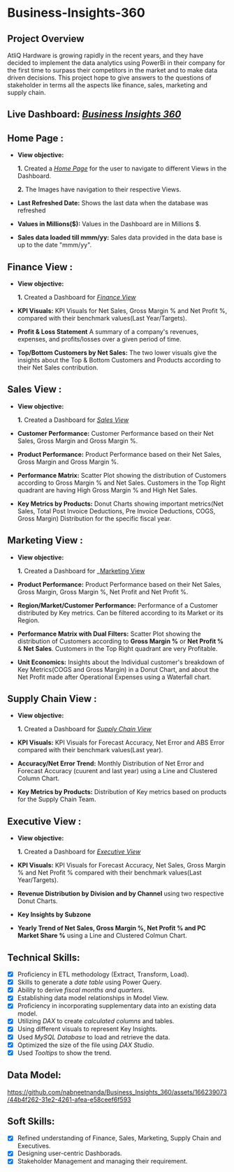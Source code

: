 # Business-Insights-360
## Project Overview

AtliQ Hardware is growing rapidly in the recent years, and they have decided to implement the data analytics using PowerBi in their company for the first time to surpass their competitors in the market and to make data driven decisions. This project hope to give answers to the questions of stakeholder in terms all the aspects like finance, sales, marketing and supply chain.

## Live Dashboard: _[Business Insights 360](https://app.powerbi.com/view?r=eyJrIjoiMGUyN2NjMDYtODlmMy00MTFmLTg2NmQtNzQ4N2MyYmRlNzZmIiwidCI6ImM2ZTU0OWIzLTVmNDUtNDAzMi1hYWU5LWQ0MjQ0ZGM1YjJjNCJ9&pageName=ReportSection88809ce00d654ee530e6)_
## Home Page :


- **View objective:** 

    **1.** Created a _[Home Page](https://github.com/nabneetnanda/Business_Insights_360/blob/main/Home%20Page_BI360.pdf)_ for the user to navigate to different Views in the Dashboard.

    **2.** The Images have navigation to their respective Views.

- **Last Refreshed Date:** Shows the last data when the database was refreshed

- **Values in Millions($):** Values in the Dashboard are in Millions $.

- **Sales data loaded till mmm/yy:** Sales data provided in the data base is up to the date "mmm/yy".


## Finance View :

- **View objective:** 

    **1.** Created a Dashboard for _[Finance View](https://github.com/nabneetnanda/Business_Insights_360/blob/main/Finance%20View_BI360.pdf)_

- **KPI Visuals:** KPI Visuals for Net Sales, Gross Margin % and Net Profit %, compared with their benchmark values(Last Year/Targets).

- **Profit & Loss Statement** A summary of a company's revenues, expenses, and profits/losses over a given period of time.

- **Top/Bottom Customers by Net Sales:** The two lower visuals give the insights about the Top & Bottom Customers and Products according to their Net Sales contribution.

## Sales View :

- **View objective:** 

    **1.** Created a Dashboard for _[Sales View](https://github.com/nabneetnanda/Business_Insights_360/blob/main/Sales%20View_BI360.pdf)_
  
- **Customer Performance:** Customer Performance based on their Net Sales, Gross Margin and Gross Margin %.

- **Product Performance:** Product Performance based on their Net Sales, Gross Margin and Gross Margin %.

- **Performance Matrix:** Scatter Plot showing the distribution of Customers according to Gross Margin % and Net Sales. Customers in the Top Right quadrant are having High Gross Margin % and High Net Sales.

- **Key Metrics by Products:** Donut Charts showing important metrics(Net Sales, Total Post Invoice Deductions, Pre Invoice Deductions, COGS, Gross Margin) Distribution for the specific fiscal year.

## Marketing View :

- **View objective:** 

    **1.** Created a Dashboard for _[Marketing View](https://github.com/nabneetnanda/Business_Insights_360/blob/main/Marketing%20View1_360.pdf)

- **Product Performance:** Product Performance based on their Net Sales, Gross Margin, Gross Margin %, Net Profit and Net Profit %.
  
- **Region/Market/Customer Performance:** Performance of a Customer distributed by Key metrics. Can be filtered according to its Market or its Region.

- **Performance Matrix with Dual Filters:** Scatter Plot showing the distribution of Customers according to **Gross Margin %** or **Net Profit %** & **Net Sales**. Customers in the Top Right quadrant are very Profitable.

- **Unit Economics:** Insights about the Individual customer's breakdown of Key Metrics(COGS and Gross Margin) in a Donut Chart, and about the Net Profit made after Operational Expenses using a Waterfall chart.

## Supply Chain View :

- **View objective:** 

    **1.** Created a Dashboard for _[Supply Chain View](https://github.com/nabneetnanda/Business_Insights_360/blob/main/Supply%20Chain_BI360.pdf)_

- **KPI Visuals:** KPI Visuals for Forecast Accuracy, Net Error and ABS Error compared with their benchmark values(Last year).

- **Accuracy/Net Error Trend:** Monthly Distribution of Net Error and Forecast Accuracy (cuurent and last year) using a Line and Clustered Column Chart.

- **Key Metrics by Products:** Distribution of Key metrics based on products for the Supply Chain Team.

## Executive View :

- **View objective:** 

    **1.** Created a Dashboard for _[Executive View](https://github.com/nabneetnanda/Business_Insights_360/blob/main/Executive%20View_BI360.pdf)_

- **KPI Visuals:** KPI Visuals for Forecast Accuracy, Net Sales, Gross Margin % and Net Profit % compared with their benchmark values(Last Year/Targets).

- **Revenue Distribution by Division and by Channel** using two respective Donut Charts.

- **Key Insights by Subzone**

- **Yearly Trend of Net Sales, Gross Margin %, Net Profit % and PC Market Share %** using a Line and Clustered Colmun Chart.

## Technical Skills:
- [x]	Proficiency in ETL methodology (Extract, Transform, Load).
- [x]	Skills to generate a *date table* using Power Query.
- [x]	Ability to derive *fiscal months and quarters*.
- [x]	Establishing data model relationships in Model View.
- [x]	Proficiency in incorporating supplementary data into an existing data model.
- [x]	Utilizing *DAX* to create *calculated columns* and tables.
- [x]	Using different visuals to represent Key Insights.
- [x]	Used *MySQL Database* to load and retrieve the data.
- [x]	Optimized the size of the file using *DAX Studio*.
- [x]	Used *Tooltips* to show the trend.

## Data Model:

https://github.com/nabneetnanda/Business_Insights_360/assets/166239073/44b4f262-31e2-4261-afea-e58ceef6f593


## Soft Skills:
- [x]	Refined understanding of Finance, Sales, Marketing, Supply Chain and Executives.
- [x]	Designing user-centric Dashborads.
- [x]	Stakeholder Management and managing their requirement.
